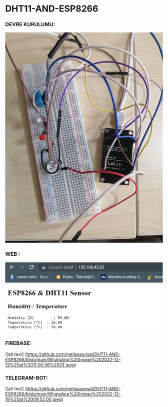 # DHT11-AND-ESP8266
### DEVRE KURULUMU:
![alt text](https://github.com/melissaunsal/DHT11-AND-ESP8266/blob/main/WhatsApp%20Image%202022-12-12%20at%2012.32.11.jpeg)


### WEB :
![alt text](https://github.com/melissaunsal/DHT11-AND-ESP8266/blob/main/WhatsApp%20Image%202022-12-12%20at%2011.00.56.jpeg)

### FIREBASE:
![alt text] (https://github.com/melissaunsal/DHT11-AND-ESP8266/blob/main/WhatsApp%20Image%202022-12-12%20at%2011.00.56%20(1).jpeg)

### TELEGRAM-BOT:
![alt text] (https://github.com/melissaunsal/DHT11-AND-ESP8266/blob/main/WhatsApp%20Image%202022-12-19%20at%2009.52.00.jpeg)

